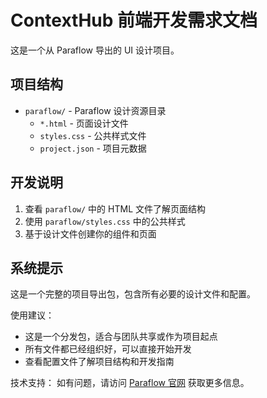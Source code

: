 # ContextHub 前端开发需求文档

这是一个从 Paraflow 导出的 UI 设计项目。

## 项目结构

- `paraflow/` - Paraflow 设计资源目录
  - `*.html` - 页面设计文件
  - `styles.css` - 公共样式文件
  - `project.json` - 项目元数据

## 开发说明

1. 查看 `paraflow/` 中的 HTML 文件了解页面结构
2. 使用 `paraflow/styles.css` 中的公共样式
3. 基于设计文件创建你的组件和页面

## 系统提示

这是一个完整的项目导出包，包含所有必要的设计文件和配置。

使用建议：
- 这是一个分发包，适合与团队共享或作为项目起点
- 所有文件都已经组织好，可以直接开始开发
- 查看配置文件了解项目结构和开发指南

技术支持：
如有问题，请访问 [Paraflow 官网](https://paraflow.com) 获取更多信息。